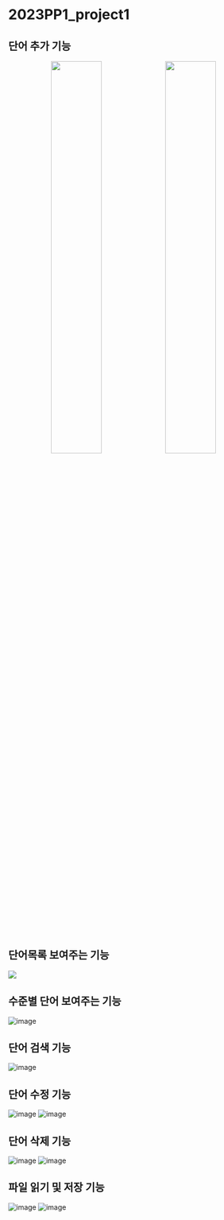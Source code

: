 # 2023PP1_project1
## 단어 추가 기능
<p align="center">
  <img src="https://github.com/poly0112/2023PP1_project1/assets/130718296/39d461fb-cfdb-41fd-a2e4-594c19e591b3" align="center" width="45%">   
  <img src="https://github.com/poly0112/2023PP1_project1/assets/130718296/9f34f889-1f8b-4425-8380-beb1e2e82aad" align="center" width="45%"></p>  
  
## 단어목록 보여주는 기능
<img src='https://github.com/poly0112/2023PP1_project1/assets/130718296/8edd940d-7490-4b3b-a15d-c9dc3a7796e9' />

## 수준별 단어 보여주는 기능
![image](https://github.com/poly0112/2023PP1_project1/assets/130718296/d12740a9-10dc-44ac-9c8c-47fa432f8e77)

## 단어 검색 기능
![image](https://github.com/poly0112/2023PP1_project1/assets/130718296/bc3ce267-cc4f-4e2c-9939-bfe15199b934)

## 단어 수정 기능
![image](https://github.com/poly0112/2023PP1_project1/assets/130718296/38b1f0bd-2d28-4edb-bc1a-8216969253e5)
![image](https://github.com/poly0112/2023PP1_project1/assets/130718296/49fc3611-bd02-4c26-927c-4f7aaed1908e)

## 단어 삭제 기능
![image](https://github.com/poly0112/2023PP1_project1/assets/130718296/1260043d-2343-4285-96f4-3a750bb92d11)
![image](https://github.com/poly0112/2023PP1_project1/assets/130718296/1bcc0da6-06d9-4d6a-ab05-f7f64e983365)

## 파일 읽기 및 저장 기능
![image](https://github.com/poly0112/2023PP1_project1/assets/130718296/e7bb445c-96df-4f3b-8d3f-53e97b891788)
![image](https://github.com/poly0112/2023PP1_project1/assets/130718296/6517dba9-33b0-43ff-af12-9d5d7d9479c7)
